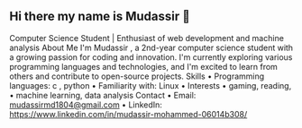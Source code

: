 ## Hi there my name is Mudassir 👋
Computer Science Student | Enthusiast of web development and machine analysis 
About Me
I'm Mudassir , a 2nd-year computer science student with a growing passion for coding and innovation. I'm currently exploring various programming languages and technologies, and I'm excited to learn from others and contribute to open-source projects.
Skills
•	Programming languages: c , python 
•	Familiarity with: Linux
•	Interests
•	gaming, reading, 
•	 machine learning, data analysis
Contact
•	Email: mudassirmd1804@gmail.com
•	LinkedIn: https://www.linkedin.com/in/mudassir-mohammed-06014b308/


<!--
**mudumd/mudumd** is a ✨ _special_ ✨ repository because its `README.md` (this file) appears on your GitHub profile.

Here are some ideas to get you started:

- 🔭 I’m currently working on ...
- 🌱 I’m currently learning ...
- 👯 I’m looking to collaborate on ...
- 🤔 I’m looking for help with ...
- 💬 Ask me about ...
- 📫 How to reach me: ...
- 😄 Pronouns: ...
- ⚡ Fun fact: ...
-->
